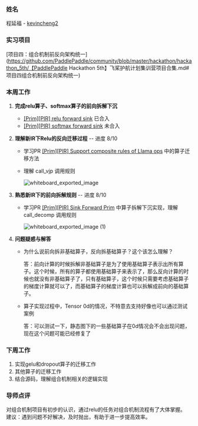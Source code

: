 ### 姓名
程延福 - [kevincheng2](https://github.com/kevincheng2)

### 实习项目
[项目四：组合机制前反向架构统一](https://github.com/PaddlePaddle/community/blob/master/hackathon/hackathon_5th/【PaddlePaddle Hackathon 5th】飞桨护航计划集训营项目合集.md#项目四组合机制前反向架构统一)

### 本周工作

1. **完成relu算子、softmax算子的前向拆解下沉**
	* [[Prim][PIR] relu forward sink](https://github.com/PaddlePaddle/Paddle/pull/58502)  已合入
	* [[Prim][PIR] softmax forward sink](https://github.com/PaddlePaddle/Paddle/pull/58591)  未合入


2. **理解新IR下Relu的反向迁移过程**  -- 进度 8/10
	
	* 学习PR [[Prim][PIR] Support composite rules of Llama ops](https://github.com/PaddlePaddle/Paddle/pull/58018) 中的算子迁移方法
	
	* 理解 call_vjp 调用规则
	
	  ![whiteboard_exported_image](https://github.com/kevincheng2/Camp/blob/kevincheng2/WeeklyReport/WeeklyReports/04_kevincheng2/assets/whiteboard_exported_image.png)
	
3. **熟悉新IR下的前向拆解规则** -- 进度 8/10
	
	* 学习PR [[Prim][PIR] Sink Forward Prim](https://github.com/PaddlePaddle/Paddle/pull/58130) 中算子拆解下沉实现，理解 call_decomp 调用规则
	
	  ![whiteboard_exported_image (1)](https://github.com/kevincheng2/Camp/blob/kevincheng2/WeeklyReport/WeeklyReports/04_kevincheng2/assets/whiteboard_exported_image%20(1).png)
	
3. **问题疑惑与解答**


	* 为什么说前向拆非基础算子，反向拆基础算子？这个该怎么理解？
	
	    答：前向计算的时候拆解非基础算子是为了使用基础算子表示出所有算子。这个时候，所有的算子都使用基础算子来表示了，那么反向计算的时候也就没有非基础算子了，只有基础算子，这个时候只需要考虑基础算子的梯度计算就可以了，而基础算子的梯度计算也可以拆解成前向的基础算子。
	
	* 算子实现过程中，Tensor 0d的情况，不特意去支持好像也可以通过测试案例
	
	    答：可以测试一下，静态图下的一些基础算子在0d情况会不会出现问题，现在这个问题可能已经修复了


### 下周工作

1. 实现gelu和dropout算子的迁移工作
2. 其他算子的迁移工作
3. 结合源码，理解组合机制相关的逻辑实现

### 导师点评
对组合机制项目有初步的认识，通过relu的任务对组合机制流程有了大体掌握。
建议：遇到问题不好解决，及时抛出，有助于进一步提高效率。
